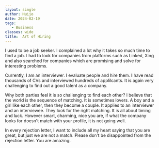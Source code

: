```yaml
---
layout: single
author: Huijo
date: 2024-02-19
tags:
   - Business
classes: wide
title:  Art of Hiring
---
```


I used to be a job seeker.
I complained a lot why it takes so much time to find a job.
I had to look for companies from platforms such as Linked, Xing and also searched for companies which are promising and solve for interesting problems.

Currently, I am an interviewer. I evaluate people and hire them. I have read thousands of CVs and interviewed hundreds of applilcants.
It is again very challenging to find out a good talent as a company.

Why both parties feel it is so challenging to find each other?
I believe that the world is the sequence of matching.
It is sometimes lovers. A boy and a girl like each other, then they become a couple.
It applies to an interviewer and an interviewee. They look for the right matching.
It is all about timing and luck.
However smart, charming, nice you are, if what the company looks for doesn't match with your profile, it is not going well.

In every rejection letter, I want to include all my heart saying that you are great, but just we are not a match.
Please don't be disappointed from the rejection letter. You are amazing.
